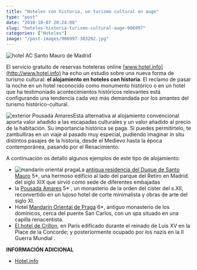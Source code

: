 ```yaml
---
title: "Hoteles con historia, un turismo cultural en auge"
type: "post"
date: "2010-10-07 20:24:00"
slug: "hoteles-historia-turismo-cultural-auge-906997"
categories: ["Hoteles"]
image: "/post-images/906997-303292.jpg"
---
```


![hotel AC Santo Mauro de Madrid](/post-images/906997-303292.jpg "hotel AC Santo Mauro de Madrid")

El servicio gratuito de reservas hoteleras online [www.hotel.info](http://www.hotel.info) ha echo un estudio sobre una nueva forma de turismo cultural: **el alojamiento en hoteles con historia**. El reclamo de pasar la noche en un hotel reconocido como monumento histórico o en un hotel que ha testimoniado acontecimientos históricos relevantes está configurando una tendencia cada vez más demandada por los amantes del turismo histórico-cultural.

![exterior Pousada Amares](/post-images/906997-303290.jpg "exterior Pousada Amares")Esta alternativa al alojamiento convencional aporta valor añadido a las escapadas culturales y un valor añadido al precio de la habitación. Su importancia histórica se paga. Si puedes permitírtelo, te zambulliras en un viaje al pasado muy especial, pudiendo imaginar in situ distintos pasajes de la historia, desde el Medievo hasta la época contemporánea, pasando por el Renacimiento.

A continuación os detallo algunos ejemplos de este tipo de alojamiento:

- ![mandarin oriental praga](/post-images/906997-303295.jpg "mandarin oriental praga")La [antigua residencia del Duque de Santo Mauro](http://www.hotel.info/Booking.aspx?h_hmid=168293&utm_campaign=Newsletter_ESP&utm_source=newsletter&utm_medium=email&cpn=88&ccs=1) 5\*, una hermoso edificio al lado del parque del Retiro en Madrid. del siglo XIX que sirvió como sede de diferentes embajadas
- la [Pousada Amares](http://www.hotel.info/Booking.aspx?h_hmid=149580&utm_campaign=Newsletter_ESP&utm_source=newsletter&utm_medium=email&cpn=88&ccs=1) 5\* , un monasterio de la orden del cister del s.XII, reconvertido en un lujoso hotel de corte minimalista y obras de arte del siglo XI.
- Hotel [Mandarin Oriental de Praga](http://www.hotel.info/Booking.aspx?h_hmid=185242&utm_campaign=Newsletter_ESP&utm_source=newsletter&utm_medium=email&cpn=88&ccs=1) 6\*, antiguo monasterio de los dominicos, cerca del puente San Carlos, con un spa situado en una capilla renacentista.
- [El hotel de Crillon](http://www.hotel.info/Booking.aspx?h_hmid=192069&utm_campaign=Newsletter_ESP&utm_source=newsletter&utm_medium=email&cpn=88&ccs=1), en París edificado durante el reinado de Luis XV en la Place de la Concorde; y posteriormente ocupado por los nazis en la II Guerra Mundial .

**INFORMACIÓN ADICIONAL**

- [Hotel.info](http://www.hotel.info)